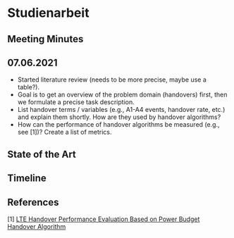 # Studienarbeit


## Meeting Minutes
## 07.06.2021
* Started literature review (needs to be more precise, maybe use a table?).
* Goal is to get an overview of the problem domain (handovers) first, then we formulate a precise task description.
* List handover terms / variables (e.g., A1-A4 events, handover rate, etc.) and explain them shortly. How are they used by handover algorithms?
* How can the performance of handover algorithms be measured (e.g., see [1])? Create a list of metrics.

## State of the Art

## Timeline

## References
[1] [LTE Handover Performance Evaluation Based on Power Budget Handover Algorithm](https://upcommons.upc.edu/bitstream/handle/2099.1/21093/LTE+Handover+Performance+Evaluation.pdf?sequence=4)
